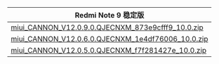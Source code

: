 | Redmi Note 9  稳定版    |
| ---- |
| [miui_CANNON_V12.0.9.0.QJECNXM_873e9cfff9_10.0.zip](https://hugeota.d.miui.com/V12.0.9.0.QJECNXM/miui_CANNON_V12.0.9.0.QJECNXM_873e9cfff9_10.0.zip)    |
| [miui_CANNON_V12.0.6.0.QJECNXM_1e4df76006_10.0.zip](https://hugeota.d.miui.com/V12.0.6.0.QJECNXM/miui_CANNON_V12.0.6.0.QJECNXM_1e4df76006_10.0.zip)    |
| [miui_CANNON_V12.0.5.0.QJECNXM_f7f281427e_10.0.zip](https://hugeota.d.miui.com/V12.0.5.0.QJECNXM/miui_CANNON_V12.0.5.0.QJECNXM_f7f281427e_10.0.zip)    |
